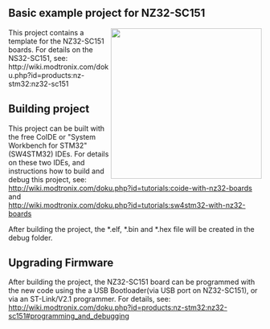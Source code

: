 ## Basic example project for NZ32-SC151
<img src="http://modtronix.com/img/prod/nz32/nz32-sc151/nz32-sc151_side.jpg" width="300" align="right">
This project contains a template for the NZ32-SC151 boards. For details on the NS32-SC151, see:  
http://wiki.modtronix.com/doku.php?id=products:nz-stm32:nz32-sc151



## Building project
This project can be built with the free CoIDE or "System Workbench for STM32"(SW4STM32) IDEs. For details on
these two IDEs, and instructions how to build and debug this project, see:  
http://wiki.modtronix.com/doku.php?id=tutorials:coide-with-nz32-boards  
and  
http://wiki.modtronix.com/doku.php?id=tutorials:sw4stm32-with-nz32-boards


After building the project, the *.elf, *.bin and *.hex file will be created in the debug folder.


## Upgrading Firmware
After building the project, the NZ32-SC151 board can be programmed with the new code
using the a USB Bootloader(via USB port on NZ32-SC151), or via an ST-Link/V2.1 programmer.
For details, see:  
http://wiki.modtronix.com/doku.php?id=products:nz-stm32:nz32-sc151#programming_and_debugging

